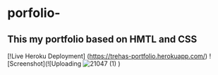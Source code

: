 # porfolio-

## This my portfolio based on HMTL and CSS

[!Live Heroku Deployment] (https://trehas-portfolio.herokuapp.com/)
![Screenshot](![Uploading ![21047 (1)](https://user-images.githubusercontent.com/109394531/188788159-4cc77eb5-31d6-458e-bc7c-23f2ac442c92.jpg)
)
